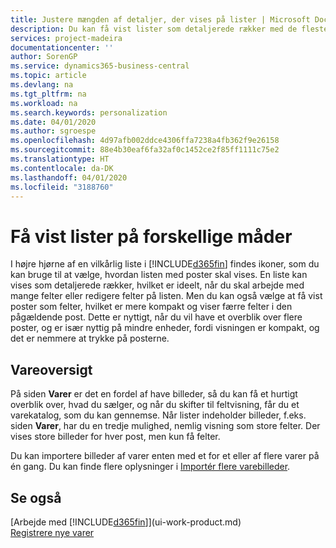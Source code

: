 ```yaml
---
title: Justere mængden af detaljer, der vises på lister | Microsoft Docs
description: Du kan få vist lister som detaljerede rækker med de fleste oplysninger eller som felter, der er lette at løbe igennem, og som kan indeholde miniaturebilleder.
services: project-madeira
documentationcenter: ''
author: SorenGP
ms.service: dynamics365-business-central
ms.topic: article
ms.devlang: na
ms.tgt_pltfrm: na
ms.workload: na
ms.search.keywords: personalization
ms.date: 04/01/2020
ms.author: sgroespe
ms.openlocfilehash: 4d97afb002ddce4306ffa7238a4fb362f9e26158
ms.sourcegitcommit: 88e4b30eaf6fa32af0c1452ce2f85ff1111c75e2
ms.translationtype: HT
ms.contentlocale: da-DK
ms.lasthandoff: 04/01/2020
ms.locfileid: "3188760"
---
```

# <a name="displaying-lists-in-different-ways"></a>Få vist lister på forskellige måder
I højre hjørne af en vilkårlig liste i [!INCLUDE[d365fin](includes/d365fin_md.md)] findes ikoner, som du kan bruge til at vælge, hvordan listen med poster skal vises. En liste kan vises som detaljerede rækker, hvilket er ideelt, når du skal arbejde med mange felter eller redigere felter på listen. Men du kan også vælge at få vist poster som felter, hvilket er mere kompakt og viser færre felter i den pågældende post. Dette er nyttigt, når du vil have et overblik over flere poster, og er især nyttig på mindre enheder, fordi visningen er kompakt, og det er nemmere at trykke på posterne.

## <a name="item-list"></a>Vareoversigt
På siden **Varer** er det en fordel af have billeder, så du kan få et hurtigt overblik over, hvad du sælger, og når du skifter til feltvisning, får du et varekatalog, som du kan gennemse. Når lister indeholder billeder, f.eks. siden **Varer**, har du en tredje mulighed, nemlig visning som store felter. Der vises store billeder for hver post, men kun få felter.

Du kan importere billeder af varer enten med et for et eller af flere varer på én gang. Du kan finde flere oplysninger i [Importér flere varebilleder](inventory-how-import-item-pictures.md).  

## <a name="see-also"></a>Se også
[Arbejde med [!INCLUDE[d365fin](includes/d365fin_md.md)]](ui-work-product.md)  
[Registrere nye varer](inventory-how-register-new-items.md)  
